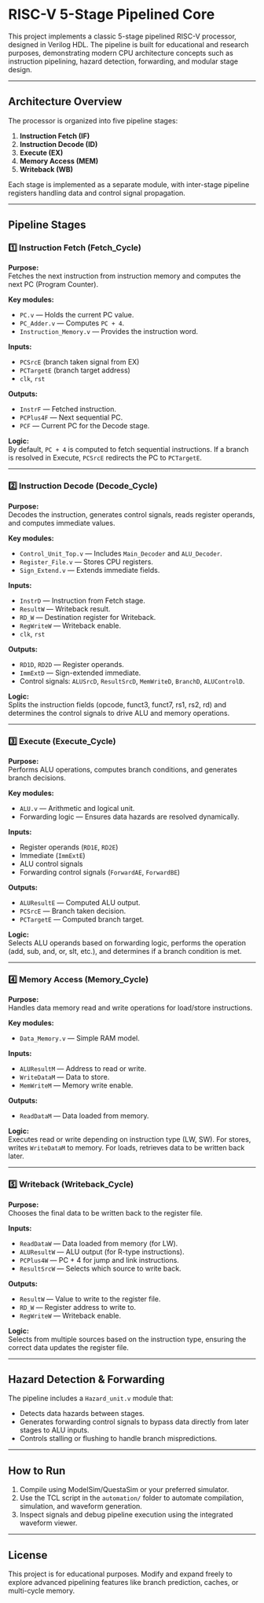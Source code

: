 # RISC-V 5-Stage Pipelined Core

This project implements a classic 5-stage pipelined RISC-V processor, designed in Verilog HDL. The pipeline is built for educational and research purposes, demonstrating modern CPU architecture concepts such as instruction pipelining, hazard detection, forwarding, and modular stage design.

---

## Architecture Overview

The processor is organized into five pipeline stages:

1. **Instruction Fetch (IF)**
2. **Instruction Decode (ID)**
3. **Execute (EX)**
4. **Memory Access (MEM)**
5. **Writeback (WB)**

Each stage is implemented as a separate module, with inter-stage pipeline registers handling data and control signal propagation.

---

## Pipeline Stages

### 1️⃣ Instruction Fetch (Fetch_Cycle)

**Purpose:**  
Fetches the next instruction from instruction memory and computes the next PC (Program Counter).

**Key modules:**  
- `PC.v` — Holds the current PC value.
- `PC_Adder.v` — Computes `PC + 4`.
- `Instruction_Memory.v` — Provides the instruction word.

**Inputs:**  
- `PCSrcE` (branch taken signal from EX)
- `PCTargetE` (branch target address)
- `clk`, `rst`

**Outputs:**  
- `InstrF` — Fetched instruction.
- `PCPlus4F` — Next sequential PC.
- `PCF` — Current PC for the Decode stage.

**Logic:**  
By default, `PC + 4` is computed to fetch sequential instructions. If a branch is resolved in Execute, `PCSrcE` redirects the PC to `PCTargetE`.

---

### 2️⃣ Instruction Decode (Decode_Cycle)

**Purpose:**  
Decodes the instruction, generates control signals, reads register operands, and computes immediate values.

**Key modules:**  
- `Control_Unit_Top.v` — Includes `Main_Decoder` and `ALU_Decoder`.
- `Register_File.v` — Stores CPU registers.
- `Sign_Extend.v` — Extends immediate fields.

**Inputs:**  
- `InstrD` — Instruction from Fetch stage.
- `ResultW` — Writeback result.
- `RD_W` — Destination register for Writeback.
- `RegWriteW` — Writeback enable.
- `clk`, `rst`

**Outputs:**  
- `RD1D`, `RD2D` — Register operands.
- `ImmExtD` — Sign-extended immediate.
- Control signals: `ALUSrcD`, `ResultSrcD`, `MemWriteD`, `BranchD`, `ALUControlD`.

**Logic:**  
Splits the instruction fields (opcode, funct3, funct7, rs1, rs2, rd) and determines the control signals to drive ALU and memory operations.

---

### 3️⃣ Execute (Execute_Cycle)

**Purpose:**  
Performs ALU operations, computes branch conditions, and generates branch decisions.

**Key modules:**  
- `ALU.v` — Arithmetic and logical unit.
- Forwarding logic — Ensures data hazards are resolved dynamically.

**Inputs:**  
- Register operands (`RD1E`, `RD2E`)
- Immediate (`ImmExtE`)
- ALU control signals
- Forwarding control signals (`ForwardAE`, `ForwardBE`)

**Outputs:**  
- `ALUResultE` — Computed ALU output.
- `PCSrcE` — Branch taken decision.
- `PCTargetE` — Computed branch target.

**Logic:**  
Selects ALU operands based on forwarding logic, performs the operation (add, sub, and, or, slt, etc.), and determines if a branch condition is met.

---

### 4️⃣ Memory Access (Memory_Cycle)

**Purpose:**  
Handles data memory read and write operations for load/store instructions.

**Key modules:**  
- `Data_Memory.v` — Simple RAM model.

**Inputs:**  
- `ALUResultM` — Address to read or write.
- `WriteDataM` — Data to store.
- `MemWriteM` — Memory write enable.

**Outputs:**  
- `ReadDataM` — Data loaded from memory.

**Logic:**  
Executes read or write depending on instruction type (LW, SW). For stores, writes `WriteDataM` to memory. For loads, retrieves data to be written back later.

---

### 5️⃣ Writeback (Writeback_Cycle)

**Purpose:**  
Chooses the final data to be written back to the register file.

**Inputs:**  
- `ReadDataW` — Data loaded from memory (for LW).
- `ALUResultW` — ALU output (for R-type instructions).
- `PCPlus4W` — PC + 4 for jump and link instructions.
- `ResultSrcW` — Selects which source to write back.

**Outputs:**  
- `ResultW` — Value to write to the register file.
- `RD_W` — Register address to write to.
- `RegWriteW` — Writeback enable.

**Logic:**  
Selects from multiple sources based on the instruction type, ensuring the correct data updates the register file.

---

## Hazard Detection & Forwarding

The pipeline includes a `Hazard_unit.v` module that:
- Detects data hazards between stages.
- Generates forwarding control signals to bypass data directly from later stages to ALU inputs.
- Controls stalling or flushing to handle branch mispredictions.

---

## How to Run

1. Compile using ModelSim/QuestaSim or your preferred simulator.
2. Use the TCL script in the `automation/` folder to automate compilation, simulation, and waveform generation.
3. Inspect signals and debug pipeline execution using the integrated waveform viewer.

---

## License

This project is for educational purposes. Modify and expand freely to explore advanced pipelining features like branch prediction, caches, or multi-cycle memory.

